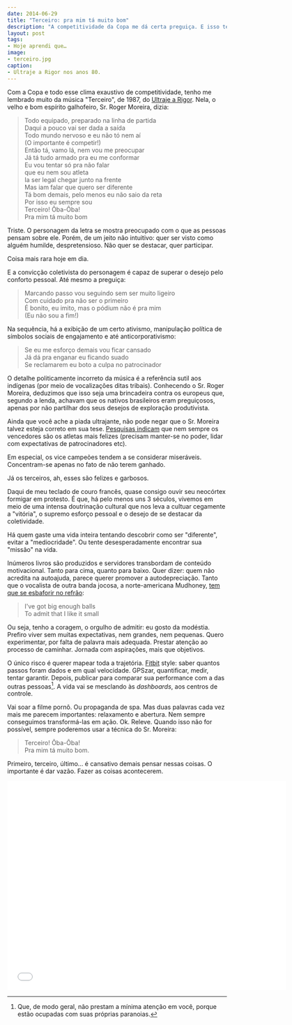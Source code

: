 ```yaml
---
date: 2014-06-29
title: "Terceiro: pra mim tá muito bom"
description: "A competitividade da Copa me dá certa preguiça. E isso tem nada a ver com o futebol"
layout: post
tags:
- Hoje aprendi que…
image:
- terceiro.jpg
caption:
- Ultraje a Rigor nos anos 80.
---
```


Com a Copa e todo esse clima exaustivo de competitividade, tenho me lembrado muito da música "Terceiro", de 1987, do [Ultraje a Rigor](https://en.wikipedia.org/wiki/Ultraje_a_Rigor). Nela, o velho e bom espírito galhofeiro, Sr. Roger Moreira, dizia:

> Todo equipado, preparado na linha de partida   
Daqui a pouco vai ser dada a saída   
Todo mundo nervoso e eu não tó nem aí   
(O importante é competir!)   
Então tá, vamo lá, nem vou me preocupar   
Já tá tudo armado pra eu me conformar   
Eu vou tentar só pra não falar   
que eu nem sou atleta   
Ia ser legal chegar junto na frente   
Mas iam falar que quero ser diferente   
Tá bom demais, pelo menos eu não saio da reta   
Por isso eu sempre sou   
Terceiro! Ôba-Ôba!   
Pra mim tá muito bom

Triste. O personagem da letra se mostra preocupado com o que as pessoas pensam sobre ele. Porém, de um jeito não intuitivo: quer ser visto como alguém humilde, despretensioso. Não quer se destacar, quer participar.

Coisa mais rara hoje em dia.

E a convicção coletivista do personagem é capaz de superar o desejo pelo conforto pessoal. Até mesmo a preguiça:

> Marcando passo vou seguindo sem ser muito ligeiro   
Com cuidado pra não ser o primeiro   
É bonito, eu imito, mas o pódium não é pra mim   
(Eu não sou a fim!)

Na sequência, há a exibição de um certo ativismo, manipulação política de símbolos sociais de engajamento e até anticorporativismo:

> Se eu me esforço demais vou ficar cansado   
Já dá pra enganar eu ficando suado   
Se reclamarem eu boto a culpa no patrocinador

O detalhe politicamente incorreto da música é a referência sutil aos indígenas (por meio de vocalizações ditas tribais). Conhecendo o Sr. Roger Moreira, deduzimos que isso seja uma brincadeira contra os europeus que, segundo a lenda, achavam que os nativos brasileiros eram preguiçosos, apenas por não partilhar dos seus desejos de exploração produtivista.

Ainda que você ache a piada ultrajante, não pode negar que o Sr. Moreira talvez esteja correto em sua tese. [Pesquisas indicam](http://blogs.scientificamerican.com/thoughtful-animal/2012/08/09/why-bronze-medalists-are-happier-than-silver-winners/) que nem sempre os vencedores são os atletas mais felizes (precisam manter-se no poder, lidar com expectativas de patrocinadores etc).

Em especial, os vice campeões tendem a se considerar miseráveis. Concentram-se apenas no fato de não terem ganhado.

Já os terceiros, ah, esses são felizes e garbosos.

Daqui de meu teclado de couro francês, quase consigo ouvir seu neocórtex formigar em protesto. É que, há pelo menos uns 3 séculos, vivemos em meio de uma intensa doutrinação cultural que nos leva a cultuar cegamente a "vitória", o supremo esforço pessoal e o desejo de se destacar da coletividade.

Há quem gaste uma vida inteira tentando descobrir como ser "diferente", evitar a "mediocridade". Ou tente desesperadamente encontrar sua "missão" na vida.

Inúmeros livros são produzidos e servidores transbordam de conteúdo motivacional. Tanto para cima, quanto para baixo. Quer dizer: quem não acredita na autoajuda, parece querer promover a autodepreciação. Tanto que o vocalista de outra banda jocosa, a norte-americana Mudhoney, [tem que se esbaforir no refrão](https://www.youtube.com/watch?v=7511NXJNV8o):

> I've got big enough balls   
To admit that I like it small

Ou seja, tenho a coragem, o orgulho de admitir: eu gosto da modéstia. Prefiro viver sem muitas expectativas, nem grandes, nem pequenas. Quero experimentar, por falta de palavra mais adequada. Prestar atenção ao processo de caminhar. Jornada com aspirações, mais que objetivos.

O único risco é querer mapear toda a trajetória. [Fitbit](http://www.fitbit.com/) style: saber quantos passos foram dados e em qual velocidade. GPSzar, quantificar, medir, tentar garantir. Depois, publicar para comparar sua performance com a das outras pessoas[^1]. A vida vai se mesclando às *dashboards*, aos centros de controle.

Vai soar a filme pornô. Ou propaganda de spa. Mas duas palavras cada vez mais me parecem importantes: relaxamento e abertura. Nem sempre conseguimos transformá-las em ação. Ok. Releve. Quando isso não for possível, sempre poderemos usar a técnica do Sr. Moreira:

> Terceiro! Ôba-Ôba!   
Pra mim tá muito bom.

Primeiro, terceiro, último… é cansativo demais pensar nessas coisas. O importante é dar vazão. Fazer as coisas acontecerem.

<iframe width="640" height="480" src="//www.youtube.com/embed/PQLSht1mQAU" frameborder="0" allowfullscreen></iframe>

[^1]: Que, de modo geral, não prestam a mínima atenção em você, porque estão ocupadas com suas próprias paranoias.
